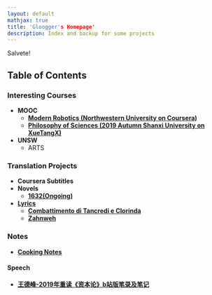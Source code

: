 ```yaml
---
layout: default
mathjax: true
title: 'Gloogger's Homepage'
description: Index and backup for some projects
---
```

Salvete!


## **Table of Contents**

### Interesting Courses
* **MOOC**
  * [**Modern Robotics (Northwestern University on Coursera)**](https://gloogger.github.io/Modern_Robotics_Notes/)
  * [**Philosophy of Sciences (2019 Autumn Shanxi University on XueTangX)**](https://gloogger.github.io/PhilosophyOfSciences/)
* **UNSW**
  * ARTS

### Translation Projects
* **Coursera Subtitles**
* **Novels**
  * [**1632(Ongoing)**](https://paratranz.cn/projects/309)
* [**Lyrics**](https://gloogger.github.io/Lyrics)
  * [**Combattimento di Tancredi e Clorinda**](https://gloogger.github.io/Lyrics/combattimento_di_tancredi_e_clorinda.html)
  * [**Zahnweh**](https://gloogger.github.io/Lyrics/Zahnweh.html)


### Notes
* [**Cooking Notes**](https://gloogger.github.io/CookingNotes/)
#### Speech
* [**王德峰-2019年重读《资本论》b站版笔录及笔记**](https://gloogger.github.io/Homepage/Speech_Note/WDF2019Das_Kapital.html)



